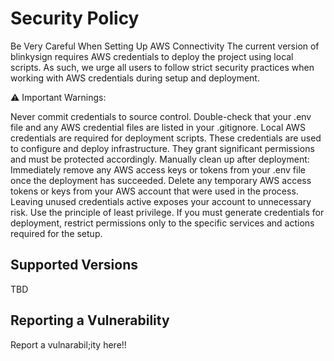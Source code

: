 # Security Policy

Be Very Careful When Setting Up AWS Connectivity
The current version of blinkysign requires AWS credentials to deploy the project using local scripts. As such, we urge all users to follow strict security practices when working with AWS credentials during setup and deployment.

⚠️ Important Warnings:

Never commit credentials to source control.
Double-check that your .env file and any AWS credential files are listed in your .gitignore.
Local AWS credentials are required for deployment scripts.
These credentials are used to configure and deploy infrastructure. They grant significant permissions and must be protected accordingly.
Manually clean up after deployment:
Immediately remove any AWS access keys or tokens from your .env file once the deployment has succeeded.
Delete any temporary AWS access tokens or keys from your AWS account that were used in the process. Leaving unused credentials active exposes your account to unnecessary risk.
Use the principle of least privilege.
If you must generate credentials for deployment, restrict permissions only to the specific services and actions required for the setup.


## Supported Versions

TBD

## Reporting a Vulnerability

Report a vulnarabil;ity here!!

